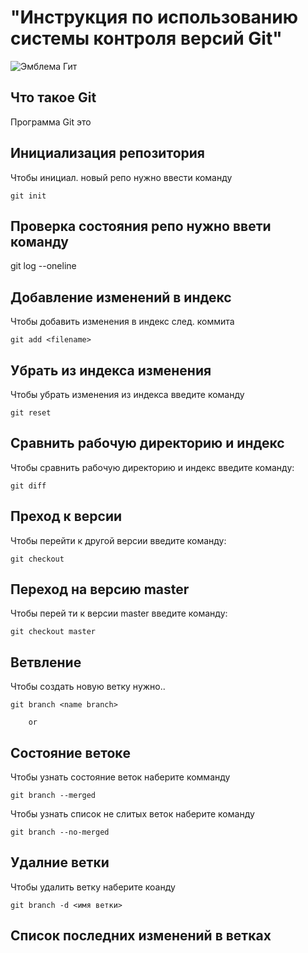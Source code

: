 # **"Инструкция по использованию системы контроля версий Git"** #
![Эмблема Гит](dragon.png)

## Что такое Git

Программа Git  это

## Инициализация репозитория ##

Чтобы инициал. новый репо нужно ввести команду

    git init

## Проверка состояния репо нужно ввети команду ##

git log --oneline

## Добавление изменений в индекс ##

Чтобы добавить изменения в индекс след. коммита

    git add <filename>

## Убрать из индекса изменения ##

Чтобы убрать изменения из индекса введите команду

    git reset

## Сравнить рабочую директорию и индекс ##

Чтобы сравнить рабочую директорию и индекс введите команду:

    git diff

## Преход к версии 

Чтобы перейти к другой версии введите команду:

    git checkout

## Переход на версию master

Чтобы перей ти к версии master введите команду:

    git checkout master

## Ветвление

Чтобы создать новую ветку нужно..

    git branch <name branch>

        or 
  
  ## Состояние ветокe

  Чтобы узнать состояние веток наберите комманду

    git branch --merged

Чтобы узнать список не слитых веток наберите команду

    git branch --no-merged

## Удалние ветки

Чтобы удалить ветку наберите коанду

    git branch -d <имя ветки>

## Список последних изменений в ветках